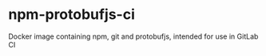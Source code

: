 # npm-protobufjs-ci
Docker image containing npm, git and protobufjs, intended for use in GitLab CI

